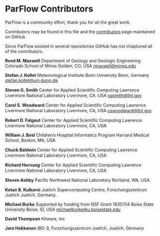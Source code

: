 # ParFlow Contributors

ParFlow is a community effort, thank you for all the great work.

Contributors may be found in this file and the 
[contributors](https://github.com/parflow/parflow/graphs/contributors)
page maintained on GitHub.

Since ParFlow existed in several repositories GitHub has not chaptured
all of the contributors.

**Reed M. Maxwell** 
Department of Geology and Geologic Engineering
Colorado School of Mines
Golden, CO, USA
rmaxwell@mines.edu

**Stefan J. Kollet**
Meteorological Institute
Bonn University
Bonn, Germany
stefan.kollet@uni-bonn.de

**Steven G. Smith**
Center for Applied Scientiﬁc Computing
Lawrence Livermore National Laboratory
Livermore, CA. USA
sgsmith@llnl.gov

**Carol S. Woodward**
Center for Applied Scientiﬁc Computing
Lawrence Livermore National Laboratory
Livermore, CA, USA
cswoodward@llnl.gov

**Robert D. Falgout**
Center for Applied Scientiﬁc Computing
Lawrence Livermore National Laboratory
Livermore, CA, USA

**William J. Bosl**
Children’s Hospital Informatics Program
Harvard Medical School,
Boston, MA, USA

**Chuck Baldwin**
Center for Applied Scientiﬁc Computing
Lawrence Livermore National Laboratory
Livermore, CA, USA

**Richard Hornung**
Center for Applied Scientiﬁc Computing
Lawrence Livermore National Laboratory
Livermore, CA, USA

**Steven Ashby**
Paciﬁc Northwest National Laboratory
Richland, WA, USA.

**Ketan B. Kulkarni**
Juelich Supercomputing Centre, Forschungszentrum Juelich
Juelich, Germany.

**Michael Burke**
Supported by funding from NSF Grant 1835704
Boise State University
Boise, ID, USA
michaelburke@u.boisestate.edu

**David Thompson**
Kitware, Inc

**Jaro Hokkanen**
IBG-3, Forschungszentrum Juelich,
Juelich, Germany
